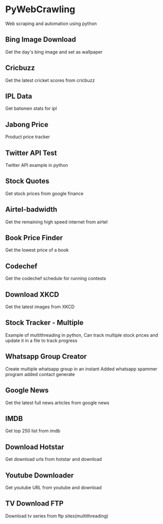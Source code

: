 # PyWebCrawling

Web scraping and automation using python

## Bing Image Download

Get the day's bing image and set as wallpaper

## Cricbuzz 

Get the latest cricket scores from cricbuzz

## IPL Data 

Get batsmen stats for ipl

## Jabong Price 

Product price tracker

## Twitter API Test 

Twitter API example in python

## Stock Quotes 

Get stock prices from google finance

## Airtel-badwidth 

Get the remaining high speed internet from airtel

## Book Price Finder

Get the lowest price of a book

## Codechef 

Get the codechef schedule for running contests

## Download XKCD 

Get the latest images from XKCD

## Stock Tracker - Multiple

Example of multithreading in python, 
Can track multiple stock prices and update it in a file to track progress

## Whatsapp Group Creator

Create multiple whatsapp group in an instant
Added whatsapp spammer program
added contact generate

## Google News 

Get the latest full news articles from google news

## IMDB

Get top 250 list from imdb

##  Download Hotstar 

Get download urls from hotstar and download

## Youtube Downloader

Get youtube URL from youtube and download

## TV Download FTP 

Download tv series from ftp sites(multithreading)










